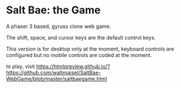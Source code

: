 # Salt Bae: the Game
A phaser 3 based, gyruss clone web game. 

The shift, space, and cursor keys are the default control keys.

This version is for desktop only at the moment, keyboard controls are configured but no mobile controls are coded at the moment.

to play, visit https://htmlpreview.github.io/?https://github.com/waltmaisel/SaltBae-WebGame/blob/master/saltbaegame.html
